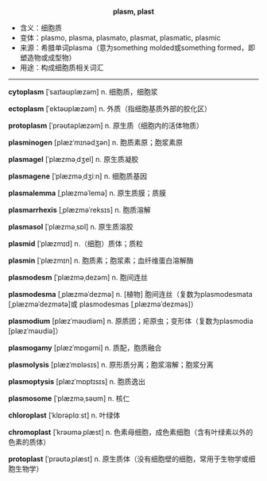 
**<center>plasm, plast</center>**

- <span class="definition">含义：细胞质</span>
- <span class="definition">变体：plasmo, plasma, plasmato, plasmat, plasmatic, plasmic</span>
- <span class="definition">来源：希腊单词plasma（意为something molded或something formed，即塑造物或成型物）</span>
- <span class="definition">用途：构成细胞质相关词汇</span>

---

<span class="vocabulary">**cytoplasm**</span> [ˈsaɪtəʊplæzəm] n. 细胞质，细胞浆

<span class="vocabulary">**ectoplasm**</span> [ˈektəʊplæzəm] n. 外质（指细胞基质外部的胶化区）

<span class="vocabulary">**protoplasm**</span> [ˈprəʊtəplæzəm] n. 原生质（细胞内的活体物质）

<span class="vocabulary">**plasminogen**</span> [plæzˈmɪnədʒən] n. 胞质素原；胞浆素原

<span class="vocabulary">**plasmagel**</span> [ˈplæzməˌdʒel] n. 原生质凝胶

<span class="vocabulary">**plasmagene**</span> [ˈplæzməˌdʒiːn] n. 细胞质基因

<span class="vocabulary">**plasmalemma**</span> [ˌplæzməˈlemə] n. 原生质膜；质膜

<span class="vocabulary">**plasmarrhexis**</span> [ˌplæzməˈreksɪs] n. 胞质溶解

<span class="vocabulary">**plasmasol**</span> [ˈplæzməˌsɒl] n. 原生质溶胶

<span class="vocabulary">**plasmid**</span> [ˈplæzmɪd] n.（细胞）质体；质粒

<span class="vocabulary">**plasmin**</span> [ˈplæzmɪn] n. 胞质素；胞浆素；血纤维蛋白溶解酶

<span class="vocabulary">**plasmodesm**</span> [ˈplæzməˌdezəm] n. 胞间连丝

<span class="vocabulary">**plasmodesma**</span> [ˌplæzməˈdezmə] n. [植物] 胞间连丝（复数为plasmodesmata [ˌplæzməˈdezmətə]或 plasmodesmas [ˌplæzməˈdezməs]）

<span class="vocabulary">**plasmodium**</span> [plæzˈməʊdiəm] n. 原质团；疟原虫；变形体（复数为plasmodia [plæzˈməʊdiə]）

<span class="vocabulary">**plasmogamy**</span> [plæzˈmɒɡəmi] n. 质配，胞质融合

<span class="vocabulary">**plasmolysis**</span> [plæzˈmɒləsɪs] n. 原形质分离；胞浆溶解；胞浆分离

<span class="vocabulary">**plasmoptysis**</span> [plæzˈmɒptɪsɪs] n. 胞质逸出

<span class="vocabulary">**plasmosome**</span> [ˈplæzməˌsəʊm] n. 核仁

<span class="vocabulary">**chloroplast**</span> [ˈklɒrəplɑːst] n. 叶绿体

<span class="vocabulary">**chromoplast**</span> [ˈkrəʊməˌplæst] n. 色素母细胞，成色素细胞（含有叶绿素以外的色素的质体）

<span class="vocabulary">**protoplast**</span> [ˈprəʊtəˌplæst] n. 原生质体（没有细胞壁的细胞，常用于生物学或细胞生物学）

